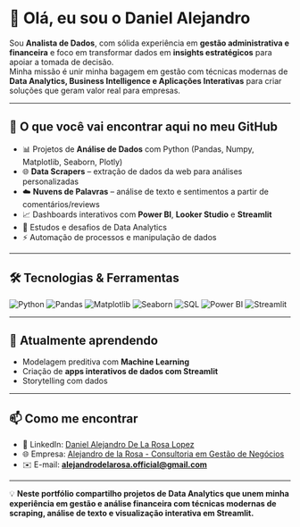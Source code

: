 # 👋 Olá, eu sou o Daniel Alejandro  

Sou **Analista de Dados**, com sólida experiência em **gestão administrativa e financeira** e foco em transformar dados em **insights estratégicos** para apoiar a tomada de decisão.  
Minha missão é unir minha bagagem em gestão com técnicas modernas de **Data Analytics, Business Intelligence e Aplicações Interativas** para criar soluções que geram valor real para empresas.  

---

## 🚀 O que você vai encontrar aqui no meu GitHub
- 📊 Projetos de **Análise de Dados** com Python (Pandas, Numpy, Matplotlib, Seaborn, Plotly)  
- 🌐 **Data Scrapers** – extração de dados da web para análises personalizadas  
- ☁️ **Nuvens de Palavras** – análise de texto e sentimentos a partir de comentários/reviews  
- 📈 Dashboards interativos com **Power BI**, **Looker Studio** e **Streamlit**  
- 📂 Estudos e desafios de Data Analytics  
- ⚡ Automação de processos e manipulação de dados  

---

## 🛠️ Tecnologias & Ferramentas

![Python](https://img.shields.io/badge/Python-3776AB?style=for-the-badge&logo=python&logoColor=white)
![Pandas](https://img.shields.io/badge/Pandas-150458?style=for-the-badge&logo=pandas&logoColor=white)
![Matplotlib](https://img.shields.io/badge/Matplotlib-11557C?style=for-the-badge&logo=matplotlib&logoColor=white)
![Seaborn](https://img.shields.io/badge/Seaborn-1F77B4?style=for-the-badge&logo=seaborn&logoColor=white)
![SQL](https://img.shields.io/badge/SQL-4479A1?style=for-the-badge&logo=sqlite&logoColor=white)
![Power BI](https://img.shields.io/badge/Power%20BI-F2C811?style=for-the-badge&logo=microsoft-power-bi&logoColor=black)
![Streamlit](https://img.shields.io/badge/Streamlit-FF4B4B?style=for-the-badge&logo=streamlit&logoColor=white)

---

## 🌱 Atualmente aprendendo
- Modelagem preditiva com **Machine Learning**  
- Criação de **apps interativos de dados com Streamlit**  
- Storytelling com dados  

---

## 📫 Como me encontrar
- 💼 LinkedIn: [Daniel Alejandro De La Rosa Lopez](https://www.linkedin.com/in/daniel-alejandro-de-la-rosa-lopez-16a975250)  
- 🌐 Empresa: [Alejandro de la Rosa - Consultoria em Gestão de Negócios ](https://alejandrodelarosa.herospark.co/p/gestaodenegocios)
- ✉️ E-mail: **alejandrodelarosa.official@gmail.com**  

---

💡 **Neste portfólio compartilho projetos de Data Analytics que unem minha experiência em gestão e análise financeira com técnicas modernas de scraping, análise de texto e visualização interativa em Streamlit.**

